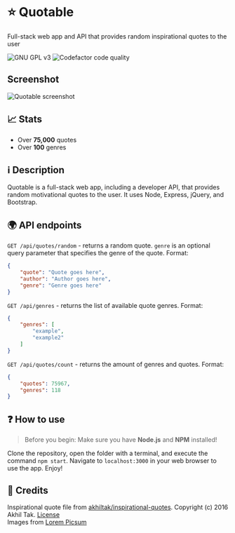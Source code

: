 # ⭐ Quotable
Full-stack web app and API that provides random inspirational quotes to the user

![GNU GPL v3](https://img.shields.io/github/license/TNT10128/Quotable?style=for-the-badge)
![Codefactor code quality](https://img.shields.io/codefactor/grade/github/TNT10128/Quotable?style=for-the-badge)

## Screenshot
![Quotable screenshot](https://i.imgur.com/27UcVfQ.png)

## 📈 Stats
- Over **75,000** quotes
- Over **100** genres

## ℹ️ Description
Quotable is a full-stack web app, including a developer API, that provides random motivational quotes to the user. It uses Node, Express, jQuery, and Bootstrap.

## 🌍 API endpoints
`GET /api/quotes/random` - returns a random quote. `genre` is an optional query parameter that specifies the genre of the quote. Format:
```json
{
    "quote": "Quote goes here",
    "author": "Author goes here",
    "genre": "Genre goes here"
}
```
`GET /api/genres` - returns the list of available quote genres. Format:
```json
{
    "genres": [
        "example",
        "example2"
    ]
}
```
`GET /api/quotes/count` - returns the amount of genres and quotes. Format:
```json
{
    "quotes": 75967,
    "genres": 118
}
```

## ❓ How to use
> Before you begin: Make sure you have **Node.js** and **NPM** installed!

Clone the repository, open the folder with a terminal, and execute the command `npm start`. Navigate to `localhost:3000` in your web browser to use the app. Enjoy!

## 🤗 Credits
Inspirational quote file from [akhiltak/inspirational-quotes](https://github.com/akhiltak/inspirational-quotes). Copyright (c) 2016 Akhil Tak. [License](https://github.com/akhiltak/inspirational-quotes/blob/master/LICENSE)  
Images from [Lorem Picsum](https://picsum.photos)
